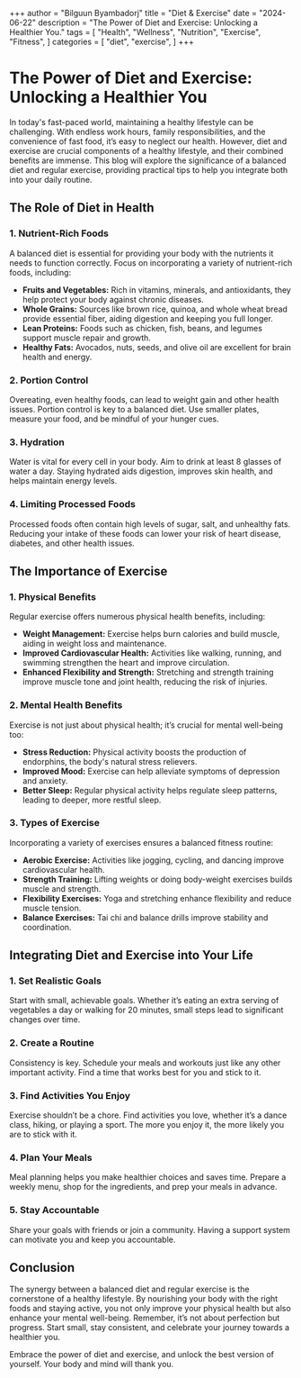 +++
author = "Bilguun Byambadorj"
title = "Diet & Exercise"
date = "2024-06-22"
description = "The Power of Diet and Exercise: Unlocking a Healthier You."
tags = [
    "Health",
    "Wellness",
    "Nutrition",
    "Exercise",
    "Fitness",
]
categories = [
    "diet",
    "exercise",
]
+++

# The Power of Diet and Exercise: Unlocking a Healthier You

In today's fast-paced world, maintaining a healthy lifestyle can be challenging. With endless work hours, family responsibilities, and the convenience of fast food, it’s easy to neglect our health. However, diet and exercise are crucial components of a healthy lifestyle, and their combined benefits are immense. This blog will explore the significance of a balanced diet and regular exercise, providing practical tips to help you integrate both into your daily routine.

## The Role of Diet in Health

### 1. Nutrient-Rich Foods

A balanced diet is essential for providing your body with the nutrients it needs to function correctly. Focus on incorporating a variety of nutrient-rich foods, including:

- **Fruits and Vegetables:** Rich in vitamins, minerals, and antioxidants, they help protect your body against chronic diseases.
- **Whole Grains:** Sources like brown rice, quinoa, and whole wheat bread provide essential fiber, aiding digestion and keeping you full longer.
- **Lean Proteins:** Foods such as chicken, fish, beans, and legumes support muscle repair and growth.
- **Healthy Fats:** Avocados, nuts, seeds, and olive oil are excellent for brain health and energy.

### 2. Portion Control

Overeating, even healthy foods, can lead to weight gain and other health issues. Portion control is key to a balanced diet. Use smaller plates, measure your food, and be mindful of your hunger cues.

### 3. Hydration

Water is vital for every cell in your body. Aim to drink at least 8 glasses of water a day. Staying hydrated aids digestion, improves skin health, and helps maintain energy levels.

### 4. Limiting Processed Foods

Processed foods often contain high levels of sugar, salt, and unhealthy fats. Reducing your intake of these foods can lower your risk of heart disease, diabetes, and other health issues.

## The Importance of Exercise

### 1. Physical Benefits

Regular exercise offers numerous physical health benefits, including:

- **Weight Management:** Exercise helps burn calories and build muscle, aiding in weight loss and maintenance.
- **Improved Cardiovascular Health:** Activities like walking, running, and swimming strengthen the heart and improve circulation.
- **Enhanced Flexibility and Strength:** Stretching and strength training improve muscle tone and joint health, reducing the risk of injuries.

### 2. Mental Health Benefits

Exercise is not just about physical health; it’s crucial for mental well-being too:

- **Stress Reduction:** Physical activity boosts the production of endorphins, the body's natural stress relievers.
- **Improved Mood:** Exercise can help alleviate symptoms of depression and anxiety.
- **Better Sleep:** Regular physical activity helps regulate sleep patterns, leading to deeper, more restful sleep.

### 3. Types of Exercise

Incorporating a variety of exercises ensures a balanced fitness routine:

- **Aerobic Exercise:** Activities like jogging, cycling, and dancing improve cardiovascular health.
- **Strength Training:** Lifting weights or doing body-weight exercises builds muscle and strength.
- **Flexibility Exercises:** Yoga and stretching enhance flexibility and reduce muscle tension.
- **Balance Exercises:** Tai chi and balance drills improve stability and coordination.

## Integrating Diet and Exercise into Your Life

### 1. Set Realistic Goals

Start with small, achievable goals. Whether it’s eating an extra serving of vegetables a day or walking for 20 minutes, small steps lead to significant changes over time.

### 2. Create a Routine

Consistency is key. Schedule your meals and workouts just like any other important activity. Find a time that works best for you and stick to it.

### 3. Find Activities You Enjoy

Exercise shouldn’t be a chore. Find activities you love, whether it’s a dance class, hiking, or playing a sport. The more you enjoy it, the more likely you are to stick with it.

### 4. Plan Your Meals

Meal planning helps you make healthier choices and saves time. Prepare a weekly menu, shop for the ingredients, and prep your meals in advance.

### 5. Stay Accountable

Share your goals with friends or join a community. Having a support system can motivate you and keep you accountable.

## Conclusion

The synergy between a balanced diet and regular exercise is the cornerstone of a healthy lifestyle. By nourishing your body with the right foods and staying active, you not only improve your physical health but also enhance your mental well-being. Remember, it’s not about perfection but progress. Start small, stay consistent, and celebrate your journey towards a healthier you.

Embrace the power of diet and exercise, and unlock the best version of yourself. Your body and mind will thank you.
